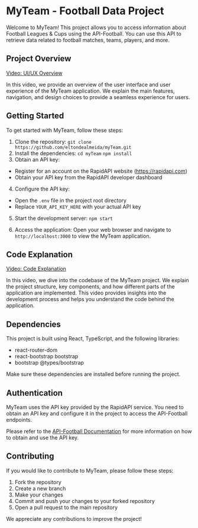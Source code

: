 # MyTeam - Football Data Project

Welcome to MyTeam! This project allows you to access information about Football Leagues & Cups using the API-Football. You can use this API to retrieve data related to football matches, teams, players, and more.

## Project Overview

[Video: UI/UX Overview](link_para_o_video_1)

In this video, we provide an overview of the user interface and user experience of the MyTeam application. We explain the main features, navigation, and design choices to provide a seamless experience for users.

## Getting Started

To get started with MyTeam, follow these steps:

1. Clone the repository: `git clone https://github.com/eltondealmeida/myTeam.git`
2. Install the dependencies:
   `cd myTeam`
   `npm install`
3. Obtain an API key:

- Register for an account on the RapidAPI website (https://rapidapi.com)
- Obtain your API key from the RapidAPI developer dashboard

4. Configure the API key:

- Open the `.env` file in the project root directory
- Replace `YOUR_API_KEY_HERE` with your actual API key

5. Start the development server: `npm start`

6. Access the application:
   Open your web browser and navigate to `http://localhost:3000` to view the MyTeam application.

## Code Explanation

[Video: Code Explanation](link_para_o_video_2)

In this video, we dive into the codebase of the MyTeam project. We explain the project structure, key components, and how different parts of the application are implemented. This video provides insights into the development process and helps you understand the code behind the application.

## Dependencies

This project is built using React, TypeScript, and the following libraries:

- react-router-dom
- react-bootstrap bootstrap
- bootstrap @types/bootstrap

Make sure these dependencies are installed before running the project.

## Authentication

MyTeam uses the API key provided by the RapidAPI service. You need to obtain an API key and configure it in the project to access the API-Football endpoints.

Please refer to the [API-Football Documentation](https://api-football-v1.p.rapidapi.com/v3/) for more information on how to obtain and use the API key.

## Contributing

If you would like to contribute to MyTeam, please follow these steps:

1. Fork the repository
2. Create a new branch
3. Make your changes
4. Commit and push your changes to your forked repository
5. Open a pull request to the main repository

We appreciate any contributions to improve the project!
